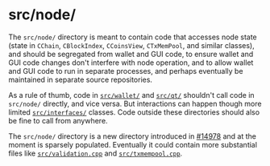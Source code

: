 # src/node/

The `src/node/` directory is meant to contain code that accesses node state
(state in `CChain`, `CBlockIndex`, `CCoinsView`, `CTxMemPool`, and similar
classes), and should be segregated from wallet and GUI code, to ensure wallet
and GUI code changes don't interfere with node operation, and to allow wallet
and GUI code to run in separate processes, and perhaps eventually be maintained
in separate source repositories.

As a rule of thumb, code in [`src/wallet/`](../wallet/) and [`src/qt/`](../qt/)
shouldn't call code in `src/node/` directly, and vice versa. But interactions
can happen though more limited [`src/interfaces/`](../interfaces/) classes. Code
outside these directories should also be fine to call from anywhere.

The `src/node/` directory is a new directory introduced in
[#14978](https://github.com/bitcoin/bitcoin/pull/14978) and at the moment is
sparsely populated. Eventually it could contain more substantial files like
[`src/validation.cpp`](../validation.cpp) and
[`src/txmempool.cpp`](../txmempool.cpp).
